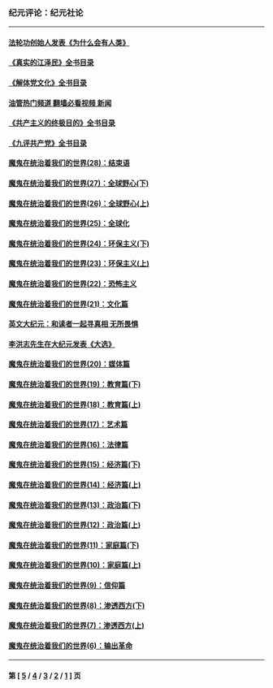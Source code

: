 ### 纪元评论：纪元社论
---
#### [法轮功创始人发表《为什么会有人类》](../../pages/nsc422/n13912117.md?01270330) 
#### [《真实的江泽民》全书目录](../../pages/nsc422/n13721399.md?01270330) 
#### [《解体党文化》全书目录](../../pages/nsc422/n13721157.md?01270330) 
#### [油管热门频道 翻墙必看视频 新闻](ok?01270330)
#### [《共产主义的终极目的》全书目录](../../pages/nsc422/n13721048.md?01270330) 
#### [《九评共产党》全书目录](../../pages/nsc422/n13708085.md?01270330) 
#### [魔鬼在统治着我们的世界(28)：结束语](../../pages/nsc422/n10936246.md?01270330) 
#### [魔鬼在统治着我们的世界(27)：全球野心(下)](../../pages/nsc422/n10928319.md?01270330) 
#### [魔鬼在统治着我们的世界(26)：全球野心(上)](../../pages/nsc422/n10900318.md?01270330) 
#### [魔鬼在统治着我们的世界(25)：全球化](../../pages/nsc422/n10788205.md?01270330) 
#### [魔鬼在统治着我们的世界(24)：环保主义(下)](../../pages/nsc422/n10695307.md?01270330) 
#### [魔鬼在统治着我们的世界(23)：环保主义(上)](../../pages/nsc422/n10688613.md?01270330) 
#### [魔鬼在统治着我们的世界(22)：恐怖主义](../../pages/nsc422/n10614727.md?01270330) 
#### [魔鬼在统治着我们的世界(21)：文化篇](../../pages/nsc422/n10597706.md?01270330) 
#### [英文大纪元：和读者一起寻真相 无所畏惧](../../pages/nsc422/n12542027.md?01270330) 
#### [李洪志先生在大纪元发表《大选》](../../pages/nsc422/n12534746.md?01270330) 
#### [魔鬼在统治着我们的世界(20)：媒体篇](../../pages/nsc422/n10586579.md?01270330) 
#### [魔鬼在统治着我们的世界(19)：教育篇(下)](../../pages/nsc422/n10564808.md?01270330) 
#### [魔鬼在统治着我们的世界(18)：教育篇(上)](../../pages/nsc422/n10526970.md?01270330) 
#### [魔鬼在统治着我们的世界(17)：艺术篇](../../pages/nsc422/n10499093.md?01270330) 
#### [魔鬼在统治着我们的世界(16)：法律篇](../../pages/nsc422/n10485969.md?01270330) 
#### [魔鬼在统治着我们的世界(15)：经济篇(下)](../../pages/nsc422/n10469975.md?01270330) 
#### [魔鬼在统治着我们的世界(14)：经济篇(上)](../../pages/nsc422/n10457370.md?01270330) 
#### [魔鬼在统治着我们的世界(13)：政治篇(下)](../../pages/nsc422/n10448270.md?01270330) 
#### [魔鬼在统治着我们的世界(12)：政治篇(上)](../../pages/nsc422/n10444576.md?01270330) 
#### [魔鬼在统治着我们的世界(11)：家庭篇(下)](../../pages/nsc422/n10440961.md?01270330) 
#### [魔鬼在统治着我们的世界(10)：家庭篇(上)](../../pages/nsc422/n10435448.md?01270330) 
#### [魔鬼在统治着我们的世界(9)：信仰篇](../../pages/nsc422/n10432159.md?01270330) 
#### [魔鬼在统治着我们的世界(8)：渗透西方(下)](../../pages/nsc422/n10429603.md?01270330) 
#### [魔鬼在统治着我们的世界(7)：渗透西方(上)](../../pages/nsc422/n10426013.md?01270330) 
#### [魔鬼在统治着我们的世界(6)：输出革命](../../pages/nsc422/n10421536.md?01270330) 

---
#### 第 [ [5](./5.md?01270330) / [4](./4.md?01270330) / [3](./3.md?01270330) / [2](./2.md?01270330) / [1](./1.md?01270330) ] 页
